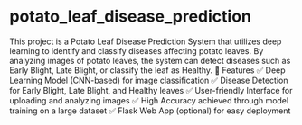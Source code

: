 # potato_leaf_disease_prediction
This project is a Potato Leaf Disease Prediction System that utilizes deep learning to identify and classify diseases affecting potato leaves. By analyzing images of potato leaves, the system can detect diseases such as Early Blight, Late Blight, or classify the leaf as Healthy.
🚀 Features
✅ Deep Learning Model (CNN-based) for image classification
✅ Disease Detection for Early Blight, Late Blight, and Healthy leaves
✅ User-friendly Interface for uploading and analyzing images
✅ High Accuracy achieved through model training on a large dataset
✅ Flask Web App (optional) for easy deployment
